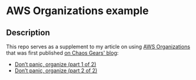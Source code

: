 AWS Organizations example
===

Description
---

This repo serves as a supplement to my article on using [AWS Organizations](https://aws.amazon.com/organizations/)
that was first published [on Chaos Gears' blog](https://chaosgears.com/blog/):

+ [Don’t panic, organize (part 1 of 2)](https://chaosgears.com/dont-panic-organize-part-1-of-2/)
+ [Don’t panic, organize (part 2 of 2)](https://chaosgears.com/dont-panic-organize-part-2-of-2/)
